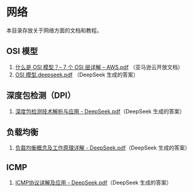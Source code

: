 # 网络

本目录存放关于网络方面的文档和教程。

## OSI 模型

1. [什么是 OSI 模型？– 7 个 OSI 层详解 – AWS.pdf](https://github.com/Anonymous220623/documents/blob/main/%E7%BD%91%E7%BB%9C%E5%8D%8F%E8%AE%AE/%E4%BB%80%E4%B9%88%E6%98%AF%20OSI%20%E6%A8%A1%E5%9E%8B%EF%BC%9F%E2%80%93%207%20%E4%B8%AA%20OSI%20%E5%B1%82%E8%AF%A6%E8%A7%A3%20%E2%80%93%20AWS.pdf) （亚马逊云开放文档）
2. [OSI 模型.deepseek.pdf](https://github.com/Anonymous220623/documents/blob/main/%E7%BD%91%E7%BB%9C%E5%8D%8F%E8%AE%AE/OSI%20%E6%A8%A1%E5%9E%8B.deepseek.pdf) （DeepSeek 生成的答案）

## 深度包检测（DPI）

1. [深度包检测技术解析与应用 - DeepSeek.pdf](https://github.com/Anonymous220623/documents/blob/main/%E7%BD%91%E7%BB%9C%E5%8D%8F%E8%AE%AE/%E6%B7%B1%E5%BA%A6%E5%8C%85%E6%A3%80%E6%B5%8B%E6%8A%80%E6%9C%AF%E8%A7%A3%E6%9E%90%E4%B8%8E%E5%BA%94%E7%94%A8%20-%20DeepSeek.pdf)（DeepSeek 生成的答案）

## 负载均衡

1. [负载均衡概念及工作原理详解 - DeepSeek.pdf](https://github.com/Anonymous220623/documents/blob/main/%E7%BD%91%E7%BB%9C%E5%8D%8F%E8%AE%AE/%E8%B4%9F%E8%BD%BD%E5%9D%87%E8%A1%A1%E6%A6%82%E5%BF%B5%E5%8F%8A%E5%B7%A5%E4%BD%9C%E5%8E%9F%E7%90%86%E8%AF%A6%E8%A7%A3%20-%20DeepSeek.pdf)（DeepSeek 生成的答案）

## ICMP

1. [ICMP协议详解及应用 - DeepSeek.pdf](https://github.com/Anonymous220623/documents/blob/main/%E7%BD%91%E7%BB%9C%E5%8D%8F%E8%AE%AE/ICMP%E5%8D%8F%E8%AE%AE%E8%AF%A6%E8%A7%A3%E5%8F%8A%E5%BA%94%E7%94%A8%20-%20DeepSeek.pdf)（DeepSeek 生成的答案）
